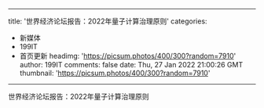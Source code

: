 
---
title: '世界经济论坛报告：2022年量子计算治理原则'
categories: 
 - 新媒体
 - 199IT
 - 首页更新
headimg: 'https://picsum.photos/400/300?random=7910'
author: 199IT
comments: false
date: Thu, 27 Jan 2022 21:00:26 GMT
thumbnail: 'https://picsum.photos/400/300?random=7910'
---

<div>   
世界经济论坛报告：2022年量子计算治理原则  
</div>
            